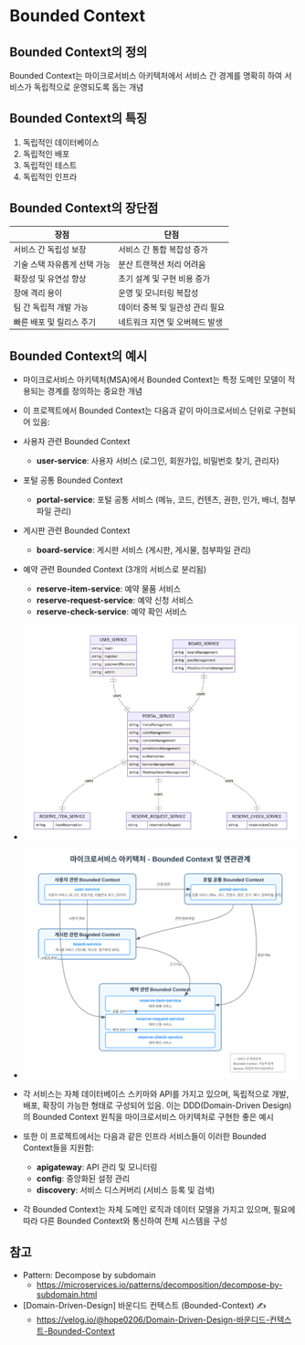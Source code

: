 # Bounded Context

## Bounded Context의 정의

Bounded Context는 마이크로서비스 아키텍처에서 서비스 간 경계를 명확히 하여 서비스가 독립적으로 운영되도록 돕는 개념

## Bounded Context의 특징

1. 독립적인 데이터베이스
2. 독립적인 배포
3. 독립적인 테스트
4. 독립적인 인프라

## Bounded Context의 장단점

| 장점 | 단점 |
|------|------|
| 서비스 간 독립성 보장 | 서비스 간 통합 복잡성 증가 |
| 기술 스택 자유롭게 선택 가능 | 분산 트랜잭션 처리 어려움 |
| 확장성 및 유연성 향상 | 초기 설계 및 구현 비용 증가 |
| 장애 격리 용이 | 운영 및 모니터링 복잡성 |
| 팀 간 독립적 개발 가능 | 데이터 중복 및 일관성 관리 필요 |
| 빠른 배포 및 릴리스 주기 | 네트워크 지연 및 오버헤드 발생 |


## Bounded Context의 예시

- 마이크로서비스 아키텍처(MSA)에서 Bounded Context는 특정 도메인 모델이 적용되는 경계를 정의하는 중요한 개념

- 이 프로젝트에서 Bounded Context는 다음과 같이 마이크로서비스 단위로 구현되어 있음:

- 사용자 관련 Bounded Context
  - **user-service**: 사용자 서비스 (로그인, 회원가입, 비밀번호 찾기, 관리자)
- 포털 공통 Bounded Context
  - **portal-service**: 포털 공통 서비스 (메뉴, 코드, 컨텐츠, 권한, 인가, 배너, 첨부파일 관리)
- 게시판 관련 Bounded Context
  - **board-service**: 게시판 서비스 (게시판, 게시물, 첨부파일 관리)
- 예약 관련 Bounded Context (3개의 서비스로 분리됨)
  - **reserve-item-service**: 예약 물품 서비스
  - **reserve-request-service**: 예약 신청 서비스
  - **reserve-check-service**: 예약 확인 서비스

- ![bounded-context](./images/bounded-context.webp)
- ![bounded-context](./images/bounded_context_diagram.svg)
- 각 서비스는 자체 데이터베이스 스키마와 API를 가지고 있으며, 독립적으로 개발, 배포, 확장이 가능한 형태로 구성되어 있음. 이는 DDD(Domain-Driven Design)의 Bounded Context 원칙을 마이크로서비스 아키텍처로 구현한 좋은 예시

- 또한 이 프로젝트에서는 다음과 같은 인프라 서비스들이 이러한 Bounded Context들을 지원함:
  - **apigateway**: API 관리 및 모니터링
  - **config**: 중앙화된 설정 관리
  - **discovery**: 서비스 디스커버리 (서비스 등록 및 검색)
- 각 Bounded Context는 자체 도메인 로직과 데이터 모델을 가지고 있으며, 필요에 따라 다른 Bounded Context와 통신하여 전체 시스템을 구성

## 참고
- Pattern: Decompose by subdomain
  - https://microservices.io/patterns/decomposition/decompose-by-subdomain.html
- [Domain-Driven-Design] 바운디드 컨텍스트 (Bounded-Context) ✍️
  - https://velog.io/@hope0206/Domain-Driven-Design-바운디드-컨텍스트-Bounded-Context